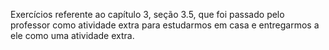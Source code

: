 Exercícios referente ao capítulo 3, seção 3.5, que foi passado pelo professor como atividade extra para estudarmos em casa e entregarmos a ele como uma atividade extra.
